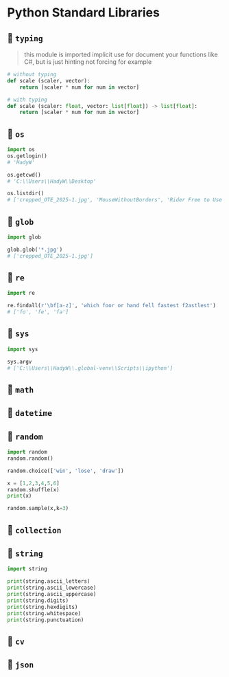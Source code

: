 # Python Standard Libraries

## **📕 `typing`**

> this module is imported implicit
> use for document your functions like C#, but is just hinting not forcing
> for example

```py
# without typing
def scale (scaler, vector):
    return [scaler * num for num in vector]

# with typing
def scale (scaler: float, vector: list[float]) -> list[float]:
    return [scaler * num for num in vector]
```

## **📕 `os`**

```py
import os
os.getlogin()
# 'HadyW'

os.getcwd()
# 'C:\\Users\\HadyW\\Desktop'

os.listdir()
# ['cropped_OTE_2025-1.jpg', 'MouseWithoutBorders', 'Rider Free to Use']
```

## **📕 `glob`**

```py
import glob

glob.glob('*.jpg')
# ['cropped_OTE_2025-1.jpg']
```

## **📕 `re`**

```py
import re

re.findall(r'\bf[a-z]', 'which foor or hand fell fastest f2astlest')
# ['fo', 'fe', 'fa']
```

## **📕 `sys`**

```py
import sys

sys.argv
# ['C:\\Users\\HadyW\\.global-venv\\Scripts\\ipython']
```

## **📕 `math`**

## **📕 `datetime`**

## **📕 `random`**

```py
import random
random.random()

random.choice(['win', 'lose', 'draw'])

x = [1,2,3,4,5,6]
random.shuffle(x)
print(x)

random.sample(x,k=3)
```

## **📕 `collection`**

## **📕 `string`**

```py
import string

print(string.ascii_letters)
print(string.ascii_lowercase)
print(string.ascii_uppercase)
print(string.digits)
print(string.hexdigits)
print(string.whitespace)
print(string.punctuation)
```

## **📕 `cv`**

## **📕 `json`**
